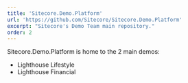 ```yaml
---
title: 'Sitecore.Demo.Platform'
url: 'https://github.com/Sitecore/Sitecore.Demo.Platform'
excerpt: "Sitecore's Demo Team main repository."
order: 2
---
```


Sitecore.Demo.Platform is home to the 2 main demos:

- Lighthouse Lifestyle
- Lighthouse Financial

